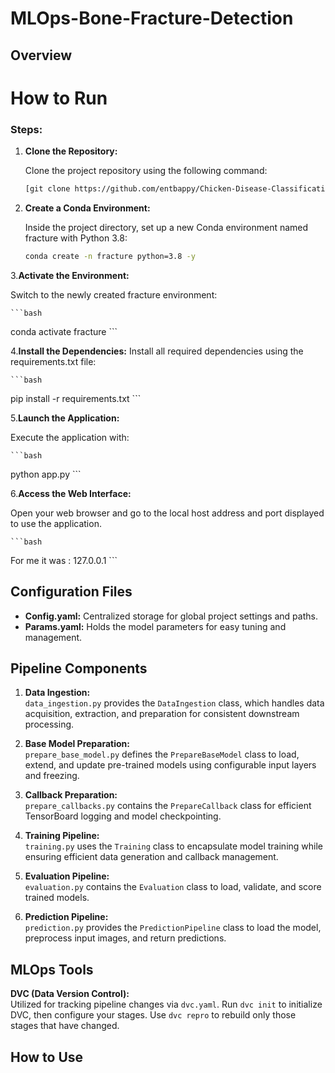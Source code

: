 # MLOps-Bone-Fracture-Detection


## Overview

# How to Run

### Steps:

1. **Clone the Repository:**

   Clone the project repository using the following command:

   ```bash
   [git clone https://github.com/entbappy/Chicken-Disease-Classification--Project](https://github.com/satyajeetburla/MLOps-Bone-Fracture-Detection.git)
   ```
2. **Create a Conda Environment:**

   Inside the project directory, set up a new Conda environment named fracture with Python 3.8:
   
    ```bash
   conda create -n fracture python=3.8 -y
   ```
    
3.**Activate the Environment:**

   Switch to the newly created fracture environment:
   
    ```bash
   conda activate fracture
    ```
    
4.**Install the Dependencies:**
   Install all required dependencies using the requirements.txt file:
   
    ```bash
   pip install -r requirements.txt
    ```
    
5.**Launch the Application:**

   Execute the application with:
   
    ```bash
   python app.py
      ```
      
6.**Access the Web Interface:**

   Open your web browser and go to the local host address and port displayed to use the application.
   
    ```bash
   For me it was : 127.0.0.1
       ```
## Configuration Files

- **Config.yaml:** Centralized storage for global project settings and paths.
- **Params.yaml:** Holds the model parameters for easy tuning and management.

## Pipeline Components

1. **Data Ingestion:**  
   `data_ingestion.py` provides the `DataIngestion` class, which handles data acquisition, extraction, and preparation for consistent downstream processing.

2. **Base Model Preparation:**  
   `prepare_base_model.py` defines the `PrepareBaseModel` class to load, extend, and update pre-trained models using configurable input layers and freezing.

3. **Callback Preparation:**  
   `prepare_callbacks.py` contains the `PrepareCallback` class for efficient TensorBoard logging and model checkpointing.

4. **Training Pipeline:**  
   `training.py` uses the `Training` class to encapsulate model training while ensuring efficient data generation and callback management.

5. **Evaluation Pipeline:**  
   `evaluation.py` contains the `Evaluation` class to load, validate, and score trained models.

6. **Prediction Pipeline:**  
   `prediction.py` provides the `PredictionPipeline` class to load the model, preprocess input images, and return predictions.

## MLOps Tools

**DVC (Data Version Control):**  
Utilized for tracking pipeline changes via `dvc.yaml`. Run `dvc init` to initialize DVC, then configure your stages. Use `dvc repro` to rebuild only those stages that have changed.

## How to Use



